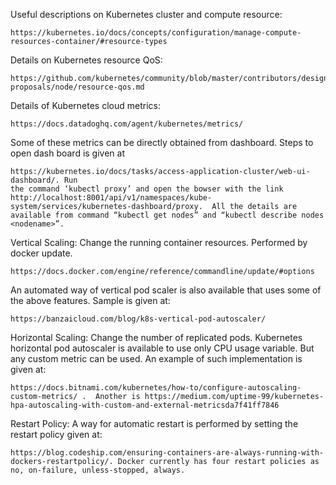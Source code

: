 Useful descriptions on Kubernetes cluster and compute resource:

    https://kubernetes.io/docs/concepts/configuration/manage-compute-resources-container/#resource-types

Details on Kubernetes resource QoS: 
    
    https://github.com/kubernetes/community/blob/master/contributors/design-proposals/node/resource-qos.md

Details of Kubernetes cloud metrics: 

    https://docs.datadoghq.com/agent/kubernetes/metrics/
    
Some of these metrics can be directly obtained from dashboard. Steps to open dash board is given at 

    https://kubernetes.io/docs/tasks/access-application-cluster/web-ui-dashboard/. Run 
    the command ‘kubectl proxy’ and open the bowser with the link http://localhost:8001/api/v1/namespaces/kube-system/services/kubernetes-dashboard/proxy.  All the details are available from command “kubectl get nodes” and “kubectl describe nodes <nodename>”.
    
Vertical Scaling: Change the running container resources. Performed by docker update.
    
    https://docs.docker.com/engine/reference/commandline/update/#options
    
An automated way of vertical pod scaler is also available that uses some of the above features. Sample is given at:

    https://banzaicloud.com/blog/k8s-vertical-pod-autoscaler/ 
    
Horizontal Scaling: Change the number of replicated pods. Kubernetes horizontal pod autoscaler is available to use only CPU usage variable. But any custom metric can be used. An example of such implementation is given at: 
    
    https://docs.bitnami.com/kubernetes/how-to/configure-autoscaling-custom-metrics/ .  Another is https://medium.com/uptime-99/kubernetes-hpa-autoscaling-with-custom-and-external-metricsda7f41ff7846
    
    
Restart Policy: A way for automatic restart is performed by setting the restart policy given at: 

    https://blog.codeship.com/ensuring-containers-are-always-running-with-dockers-restartpolicy/. Docker currently has four restart policies as no, on-failure, unless-stopped, always.

